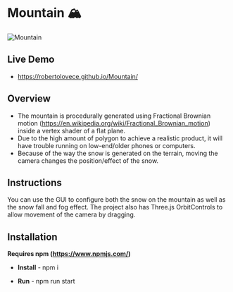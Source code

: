 # Mountain 🏔

![Mountain](https://user-images.githubusercontent.com/48356710/141651951-d8abea43-6987-4604-b241-77397d067667.png)

## Live Demo
- https://robertolovece.github.io/Mountain/

## Overview

- The mountain is procedurally generated using Fractional Brownian motion (https://en.wikipedia.org/wiki/Fractional_Brownian_motion) inside a vertex shader of a flat plane.
- Due to the high amount of polygon to achieve a realistic product, it will have trouble running on low-end/older phones or computers.
- Because of the way the snow is generated on the terrain, moving the camera changes the position/effect of the snow.

## Instructions

You can use the GUI to configure both the snow on the mountain as well as the snow fall and fog effect. The project also has Three.js OrbitControls to allow movement of the camera by dragging.

## Installation
__Requires npm (https://www.npmjs.com/)__

- __Install__ - npm i

- __Run__ - npm run start
